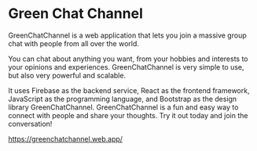 # Green Chat Channel
GreenChatChannel is a web application that lets you join a massive group chat with people from all over the world. 

You can chat about anything you want, from your hobbies and interests to your opinions and experiences. GreenChatChannel is very simple to use, but also very powerful and scalable.

It uses Firebase as the backend service, React as the frontend framework, JavaScript as the programming language, and Bootstrap as the design library GreenChatChannel. GreenChatChannel is a fun and easy way to connect with people and share your thoughts. Try it out today and join the conversation!

<https://greenchatchannel.web.app/>
